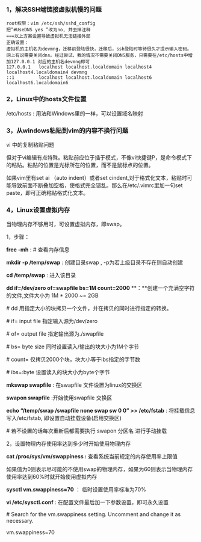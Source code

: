 ### 1，解决SSH端链接虚拟机慢的问题

```
root权限：vim /etc/ssh/sshd_config
把”#UseDNS yes ”改为no, 并去掉注释
===以上方案设置导致虚拟机无法链接外部
正确设置：
虚拟机的主机名为devmng，迁移前登陆很快，迁移后，ssh登陆时等待很久才提示输入密码。
网上有说需要关闭dns。经过尝试，我的情况不需要关闭DNS服务，只需要在/etc/hosts中增加127.0.0.1 对应的主机名devmng即可
127.0.0.1   localhost localhost.localdomain localhost4 localhost4.localdomain4 devmng
::1         localhost localhost.localdomain localhost6 localhost6.localdomain6
```

### 2，Linux中的hosts文件位置

  /etc/hosts : 用法和Windows里的一样，可以设置域名映射

 

### 3，从windows粘贴到vim的内容不换行问题

vi 中的复制粘贴问题

但对于vi编辑有点特殊。粘贴前应位于插于模式，不像vi快捷键P，是命令模式下的粘贴。粘贴的位置是光标所在的位置，而不是鼠标点的位置。

如果vim里有set ai （auto indent）或者set cindent,对于格式化文本，粘贴时可能导致前面不断叠加空格，使格式完全错乱。那么在/etc/.vimrc里加一句set paste，即可正确粘贴格式化文本。

 

### 4，Linux设置虚拟内存

当物理内存不够用时，可设置虚拟内存，即swap。

1，步骤：

**free -mh** : # 查看内存信息

**mkdir -p /temp/swap** : 创建目录swap , -p为若上级目录不存在则自动创建

**cd /temp/swap** : 进入该目录

**dd if=/dev/zero of=swapfile bs=1M count=2000** **：**创建一个充满空字符的文件,文件大小为 1M * 2000 ~= 2GB

 \# dd     用指定大小的块拷贝一个文件，并在拷贝的同时进行指定的转换。

 \# if=    input file 指定输入源为/dev/zero

 \# of=    output file 指定输出源为./swapfile 

 \# bs=    byte size 同时设置读入/输出的块大小为1M个字节

 \# count=   仅拷贝2000个块，块大小等于ibs指定的字节数 

 \# ibs=:byte 设置读入的块大小为byte个字节

**mkswap swapfile** : 在swapfile 文件设置为linux的交换区

**swapon swapfile** :开始使用swapfile 交换区

**echo “/temp/swap /swapfile none swap sw 0 0” >> /etc/fstab** : 将挂载信息写入/etc/fstab, 即设置自动挂载设备(启用交换区)

 \# 若不设置的话每次重新后都需要执行 swapon 分区名 进行手动挂载

2，设置物理内存使用率达到多少时开始使用物理内存

**cat /proc/sys/vm/swappiness :** 查看系统当前规定的内存使用率上限值

如果值为0则表示尽可能的不使用swap的物理内存，如果为60则表示当物理内存使用率达到60%时就开始使用虚拟内存

**sysctl vm.swappiness=70** ： 临时设置使用率标准为70%

**vi /etc/sysctl.conf** : 在配置文件最后加一下参数设置，即可永久设置

\# Search for the vm.swappiness setting. Uncomment and change it as necessary.

vm.swappiness=70

 

 

 

 

 

 

 

 

 

 